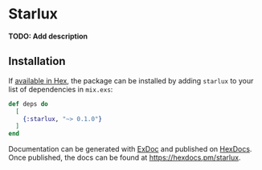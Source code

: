 # Starlux

**TODO: Add description**

## Installation

If [available in Hex](https://hex.pm/docs/publish), the package can be installed
by adding `starlux` to your list of dependencies in `mix.exs`:

```elixir
def deps do
  [
    {:starlux, "~> 0.1.0"}
  ]
end
```

Documentation can be generated with [ExDoc](https://github.com/elixir-lang/ex_doc)
and published on [HexDocs](https://hexdocs.pm). Once published, the docs can
be found at <https://hexdocs.pm/starlux>.

